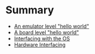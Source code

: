 # Summary

* [An emulator level "hello world"](chapter4.md)
* [A board level "hello world"](chapter1.md)
* [Interfacing with the OS](chapter3.md)
* [Hardware Interfacing](chapter2.md)
